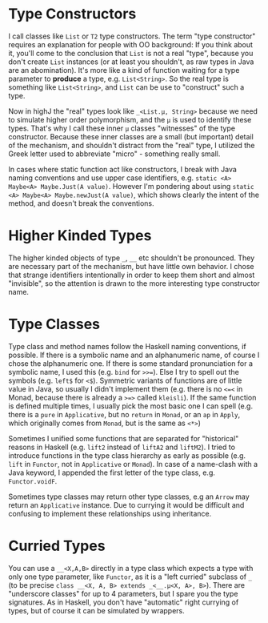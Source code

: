 # Type Constructors #

I call classes like `List` or `T2` type constructors. The term "type constructor" requires an explanation for people with OO background: If you think about it, you'll come to the conclusion that `List` is not a real "type", because you don't create `List` instances (or at least you shouldn't, as raw types in Java are an abomination). It's more like a kind of function waiting for a type parameter to **produce** a type, e.g. `List<String>`. So the real type is something like `List<String>`, and `List` can be use to "construct" such a type.

Now in highJ the "real" types look like `_<List.µ, String>` because we need to simulate higher order polymorphism, and the `µ` is used to identify these types. That's why I call these inner `µ` classes "witnesses" of the type constructor. Because these inner classes are a small (but important) detail of the mechanism, and shouldn't distract from the "real" type, I utilized the Greek letter used to abbreviate "micro" - something really small.

In cases where static function act like constructors, I break with Java naming conventions and use upper case identifiers, e.g. `static <A> Maybe<A> Maybe.Just(A value)`. However I'm pondering about using `static <A> Maybe<A> Maybe.newJust(A value)`, which shows clearly the intent of the method, and doesn't break the conventions.

# Higher Kinded Types #

The higher kinded objects of type `_`, `__` etc shouldn't be pronounced. They are necessary part of the mechanism, but have little own behavior. I chose that strange identifiers intentionally in order to keep them short and almost "invisible", so the attention is drawn to the more interesting type constructor name.

# Type Classes #

Type class and method names follow the Haskell naming conventions, if possible. If there is a symbolic name and an alphanumeric name, of course I chose the alphanumeric one. If there is some standard pronunciation for a symbolic name, I used this (e.g. `bind` for `>>=`). Else I try to spell out the symbols (e.g. `left$` for `<$`). Symmetric variants of functions are of little value in Java, so usually I didn't implement them (e.g. there is no `<=<` in Monad, because there is already a `>=>` called `kleisli`). If the same function is defined multiple times, I usually pick the most basic one I can spell (e.g. there is a `pure` in `Applicative`, but no `return` in `Monad`, or an `ap` in `Apply`, which originally comes from `Monad`, but is the same as `<*>`)

Sometimes I unified some functions that are separated for  "historical" reasons in Haskell (e.g. `lift2` instead of `liftA2` and `liftM2`). I tried to introduce functions in the type class hierarchy as early as possible (e.g. `lift` in `Functor`, not in `Applicative` or `Monad`). In case of a name-clash with a Java keyword, I appended the first letter of the type class, e.g. `Functor.voidF`.

Sometimes type classes may return other type classes, e.g an `Arrow` may return an `Applicative` instance. Due to currying it would be difficult and confusing to implement these relationships using inheritance.

# Curried Types #

You can use a `__<X,A,B>` directly in a type class which expects a type with only one type parameter, like `Functor`, as it is a "left curried" subclass of `_` (to be precise `class __<X, A, B> extends _<__.µ<X, A>, B>`). There are "underscore classes" for up to 4 parameters, but I spare you the type signatures. As in Haskell, you don't have "automatic" right currying of types, but of course it can be simulated by wrappers.